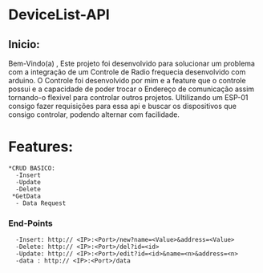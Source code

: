 # DeviceList-API

## Inicio:
  Bem-Vindo(a) , Este projeto foi desenvolvido para solucionar um problema com a integração de um Controle de Radio frequecia desenvolvido com arduino.
  O Controle foi desenvolvido por mim e a feature que o controle possui e a capacidade de poder trocar o Endereço de comunicação assim tornando-o flexivel para controlar 
  outros projetos. Ultilizando um ESP-01 consigo fazer requisições para essa api e buscar os dispositivos que consigo controlar, podendo alternar com facilidade.
  
  # Features:
    *CRUD BASICO:
      -Insert
      -Update
      -Delete
     *GetData
      - Data Request
  ### End-Points
      -Insert: http:// <IP>:<Port>/new?name=<Value>&address=<Value>
      -Delete: http:// <IP>:<Port>/del?id=<id>
      -Update: http:// <IP>:<Port>/edit?id=<id>&name=<n>&address=<n>
      -data : http:// <IP>:<Port>/data
      
     
     
     
